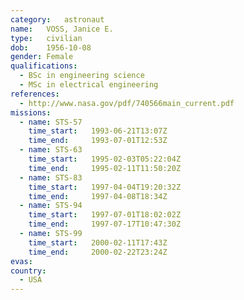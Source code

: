 ```yaml
---
category:	astronaut
name:	VOSS, Janice E.
type:	civilian
dob:	1956-10-08
gender:	Female
qualifications:
  - BSc in engineering science
  - MSc in electrical engineering
references:
  - http://www.nasa.gov/pdf/740566main_current.pdf
missions:
  - name: STS-57
    time_start:   1993-06-21T13:07Z
    time_end:     1993-07-01T12:53Z
  - name: STS-63
    time_start:   1995-02-03T05:22:04Z
    time_end:     1995-02-11T11:50:20Z
  - name: STS-83
    time_start:   1997-04-04T19:20:32Z
    time_end:     1997-04-08T18:34Z
  - name: STS-94
    time_start:   1997-07-01T18:02:02Z
    time_end:     1997-07-17T10:47:30Z
  - name: STS-99
    time_start:   2000-02-11T17:43Z
    time_end:     2000-02-22T23:24Z
evas:
country:
  - USA
---
```

